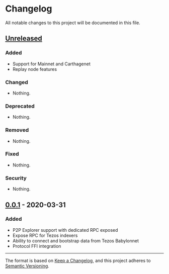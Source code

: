 # Changelog
All notable changes to this project will be documented in this file.

## [Unreleased]
### Added
- Support for Mainnet and Carthagenet
- Replay node features
### Changed
- Nothing.
### Deprecated
- Nothing.
### Removed
- Nothing.
### Fixed
- Nothing.
### Security
- Nothing.

## [0.0.1] - 2020-03-31
### Added
- P2P Explorer support with dedicated RPC exposed
- Expose RPC for Tezos indexers
- Ability to connect and bootstrap data from Tezos Babylonnet
- Protocol FFI integration

[Unreleased]: https://github.com/simplestaking/tezedge/compare/v0.0.1...HEAD
[0.0.1]: https://github.com/simplestaking/tezedge/releases/tag/v0.0.1

___
The format is based on [Keep a Changelog](https://keepachangelog.com/en/1.0.0/),
and this project adheres to [Semantic Versioning](https://semver.org/spec/v2.0.0.html).